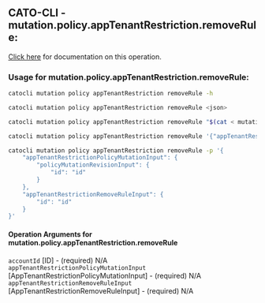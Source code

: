 
## CATO-CLI - mutation.policy.appTenantRestriction.removeRule:
[Click here](https://api.catonetworks.com/documentation/#mutation-mutation.policy.appTenantRestriction.removeRule) for documentation on this operation.

### Usage for mutation.policy.appTenantRestriction.removeRule:

```bash
catocli mutation policy appTenantRestriction removeRule -h

catocli mutation policy appTenantRestriction removeRule <json>

catocli mutation policy appTenantRestriction removeRule "$(cat < mutation.policy.appTenantRestriction.removeRule.json)"

catocli mutation policy appTenantRestriction removeRule '{"appTenantRestrictionPolicyMutationInput":{"policyMutationRevisionInput":{"id":"id"}},"appTenantRestrictionRemoveRuleInput":{"id":"id"}}'

catocli mutation policy appTenantRestriction removeRule -p '{
    "appTenantRestrictionPolicyMutationInput": {
        "policyMutationRevisionInput": {
            "id": "id"
        }
    },
    "appTenantRestrictionRemoveRuleInput": {
        "id": "id"
    }
}'
```

#### Operation Arguments for mutation.policy.appTenantRestriction.removeRule ####

`accountId` [ID] - (required) N/A    
`appTenantRestrictionPolicyMutationInput` [AppTenantRestrictionPolicyMutationInput] - (required) N/A    
`appTenantRestrictionRemoveRuleInput` [AppTenantRestrictionRemoveRuleInput] - (required) N/A    
